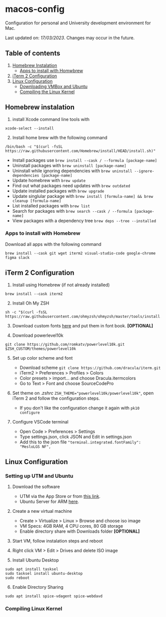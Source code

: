 # macos-config
Configuration for personal and University development environment for Mac.

Last updated on: *17/03/2023*.
Changes may occur in the future.

## Table of contents
1. [Homebrew Instalation](#homebrew-instalation)
	- [Apps to install with Homwbrew](#apps-to-install-with-homebrew)
2. [iTerm 2 Configuration](#iterm-2-configuration)
3. [Linux Configuration](#homebrew-instalation)
	- [Downloading VMBox and Ubuntu](#downloading-vmbox-and-ubuntu)
	- [Compiling the Linux Kernel](#compiling-linux-kernel)


## Homebrew instalation
1. install Xcode command line tools with
```
xcode-select --install
```

2. Install home brew with the following command
```
/bin/bash -c "$(curl -fsSL https://raw.githubusercontent.com/Homebrew/install/HEAD/install.sh)"
```
- Install packages use `brew install --cask / --formula [package-name]`
- Uninstall packages with `brew uninstall [package-name]`
- Uninstall while ignoring dependencies with `brew uninstall --ignore-dependencies [package-name]`
- Update homebrew with `brew update`
- Find out what packages need updates with `brew outdated`
- Update installed packages with `brew upgrade`
- Update singlular package with `brew install [formula-name] && brew cleanup [formula-name]`
- List installed packages with `brew list`
- Search for packages with `brew search --cask / --formula [package-name]`
- View packages with a dependency tree `brew deps --tree --installed`

### Apps to install with Homebrew
Download all apps with the following command
```
brew install --cask git wget iterm2 visual-studio-code google-chrome figma slack
```


## iTerm 2 Configuration
1. Install using Homebrew (if not already installed)
```	
brew install --cask iterm2
```

2. Install Oh My ZSH
```
sh -c "$(curl -fsSL https://raw.githubusercontent.com/ohmyzsh/ohmyzsh/master/tools/install.sh)"
```

3. Download custom fonts [here](https://github.com/Falkor/dotfiles/blob/master/fonts/SourceCodePro%2BPowerline%2BAwesome%2BRegular.ttf) and put them in font book. **[OPTIONAL]**

4. Download powerlevel10k
```
git clone https://github.com/romkatv/powerlevel10k.git $ZSH_CUSTOM/themes/powerlevel10k
```

5. Set up color scheme and font
	- Download scheme `git clone https://github.com/dracula/iterm.git`
	- iTerm2 > Preferences > Profiles > Colors
	- Color presets > import... and choose Dracula.itermcolors
	- Go to Text > Font and choose SourceCodePro


6. Set theme on *.zshrc* `ZSH_THEME="powerlevel10k/powerlevel10k"`, open iTerm 2 and follow the configuration steps.
	- If you don't like the configuration change it again with `pk10 configure`

7. Configure VSCode terminal
	- Open Code > Preferences > Settings
	- Type settings.json, click JSON and Edit in settings.json
	- Add this to the json file `"terminal.integrated.fontFamily": "MesloLGS NF",`

## Linux Configuration

### Setting up UTM and Ubuntu
1. Download the software
	- UTM via the App Store or from [this link](https://mac.getutm.app/).
	- Ubuntu Server for ARM [here](https://ubuntu.com/download/server/arm).

2. Create a new virtual machine
	- Create > Virtualize > Linux > Browse and choose iso image
	- VM Specs: 4GB RAM, 4 CPU cores, 80 GB storage
	- Enable directory share with Downloads folder **[OPTIONAL]**

3. Start VM, follow instalation steps and reboot

4. Right click VM > Edit > Drives and delete ISO image

5. Install Ubuntu Desktop
```
sudo apt install tasksel
sudo tasksel install ubuntu-desktop
sudo reboot
```

6. Enable Directory Sharing
```
sudo apt install spice-vdagent spice-webdavd
```

### Compiling Linux Kernel